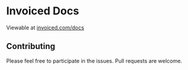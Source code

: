 Invoiced Docs
=============

Viewable at [invoiced.com/docs](https://invoiced.com/docs)

## Contributing

Please feel free to participate in the issues. Pull requests are welcome.